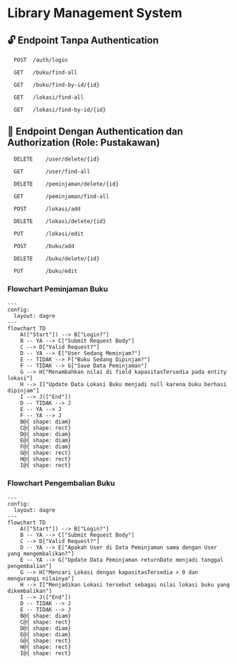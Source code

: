 
# Library Management System

## 🔓 Endpoint Tanpa Authentication

```
  POST	/auth/login
```
```
  GET	/buku/find-all
```
```
  GET	/buku/find-by-id/{id}
```
```
  GET	/lokasi/find-all
```
```
  GET	/lokasi/find-by-id/{id}
```
## 🔐 Endpoint Dengan Authentication dan Authorization (Role: Pustakawan)
```
  DELETE    /user/delete/{id}
```
```
  GET	    /user/find-all
```
```
  DELETE	/peminjaman/delete/{id}
```
```
  GET	    /peminjaman/find-all
```
```
  POST	    /lokasi/add
```
```
  DELETE	/lokasi/delete/{id}
```
```
  PUT	    /lokasi/edit
```
```
  POST	    /buku/add
```
```
  DELETE	/buku/delete/{id}
```
```
  PUT	    /buku/edit
```


### Flowchart Peminjaman Buku
``` mermaid
---
config:
  layout: dagre
---
flowchart TD
    A(["Start"]) --> B["Login?"]
    B -- YA --> C["Submit Request Body"]
    C --> D["Valid Request?"]
    D -- YA --> E["User Sedang Meminjam?"]
    E -- TIDAK --> F["Buku Sedang Dipinjam?"]
    F -- TIDAK --> G["Save Data Peminjaman"]
    G --> H["Menambahkan nilai di field kapasitasTersedia pada entity lokasi"]
    H --> I["Update Data Lokasi Buku menjadi null karena buku berhasi dipinjam"]
    I --> J(["End"])
    D -- TIDAK --> J
    E -- YA --> J
    F -- YA --> J
    B@{ shape: diam}
    C@{ shape: rect}
    D@{ shape: diam}
    E@{ shape: diam}
    F@{ shape: diam}
    G@{ shape: rect}
    H@{ shape: rect}
    I@{ shape: rect}
```

### Flowchart Pengembalian Buku
``` mermaid
---
config:
  layout: dagre
---
flowchart TD
    A(["Start"]) --> B["Login?"]
    B -- YA --> C["Submit Request Body"]
    C --> D["Valid Request?"]
    D -- YA --> E["Apakah User di Data Peminjaman sama dengan User yang mengembalikan?"]
    E -- YA --> G["Update Data Peminjaman returnDate menjadi tanggal pengembalian"]
    G --> H["Mencari Lokasi dengan kapasitasTersedia > 0 dan mengurangi nilainya"]
    H --> I["Menjadikan Lokasi tersebut sebagai nilai lokasi buku yang dikembalikan"]
    I --> J(["End"])
    D -- TIDAK --> J
    E -- TIDAK --> J
    B@{ shape: diam}
    C@{ shape: rect}
    D@{ shape: diam}
    E@{ shape: diam}
    G@{ shape: rect}
    H@{ shape: rect}
    I@{ shape: rect}
```
